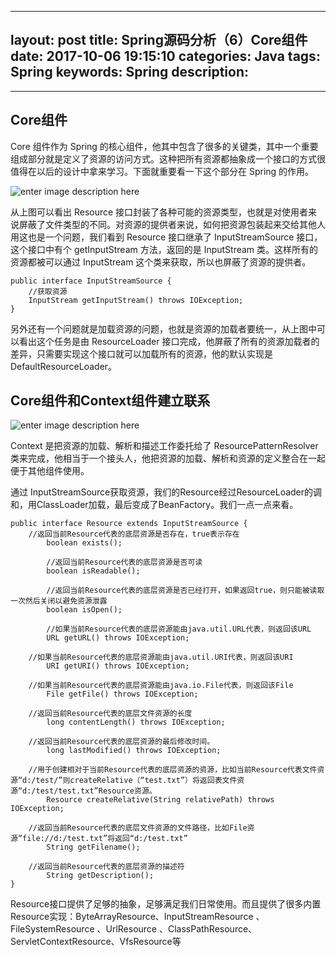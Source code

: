﻿ ---
layout: post
title: Spring源码分析（6）Core组件
date:   2017-10-06 19:15:10
categories:  Java
tags:  Spring
keywords: Spring
description: 
---
----------------------------------

## Core组件
Core 组件作为 Spring 的核心组件，他其中包含了很多的关键类，其中一个重要组成部分就是定义了资源的访问方式。这种把所有资源都抽象成一个接口的方式很值得在以后的设计中拿来学习。下面就重要看一下这个部分在 Spring 的作用。

![enter image description here](http://p7lixluhf.bkt.clouddn.com/core.png)

从上图可以看出 Resource 接口封装了各种可能的资源类型，也就是对使用者来说屏蔽了文件类型的不同。对资源的提供者来说，如何把资源包装起来交给其他人用这也是一个问题，我们看到 Resource 接口继承了 InputStreamSource 接口，这个接口中有个 getInputStream 方法，返回的是 InputStream 类。这样所有的资源都被可以通过 InputStream 这个类来获取，所以也屏蔽了资源的提供者。

```
public interface InputStreamSource {  
    //获取资源
    InputStream getInputStream() throws IOException;  
}  
```


另外还有一个问题就是加载资源的问题，也就是资源的加载者要统一，从上图中可以看出这个任务是由 ResourceLoader 接口完成，他屏蔽了所有的资源加载者的差异，只需要实现这个接口就可以加载所有的资源，他的默认实现是 DefaultResourceLoader。

## Core组件和Context组件建立联系

![enter image description here](http://p7lixluhf.bkt.clouddn.com/core2.png)

Context 是把资源的加载、解析和描述工作委托给了 ResourcePatternResolver 类来完成，他相当于一个接头人，他把资源的加载、解析和资源的定义整合在一起便于其他组件使用。

通过 InputStreamSource获取资源，我们的Resource经过ResourceLoader的调和，用ClassLoader加载，最后变成了BeanFactory。我们一点一点来看。
```
public interface Resource extends InputStreamSource {  
	//返回当前Resource代表的底层资源是否存在，true表示存在
        boolean exists(); 
        
        //返回当前Resource代表的底层资源是否可读 
        boolean isReadable();  
        
        //返回当前Resource代表的底层资源是否已经打开，如果返回true，则只能被读取一次然后关闭以避免资源泄露
        boolean isOpen();   
         
        //如果当前Resource代表的底层资源能由java.util.URL代表，则返回该URL       
        URL getURL() throws IOException;  

	//如果当前Resource代表的底层资源能由java.util.URI代表，则返回该URI
        URI getURI() throws IOException;  

	//如果当前Resource代表的底层资源能由java.io.File代表，则返回该File
        File getFile() throws IOException;  

	//返回当前Resource代表的底层文件资源的长度
        long contentLength() throws IOException;  

	//返回当前Resource代表的底层资源的最后修改时间。
        long lastModified() throws IOException;  

	//用于创建相对于当前Resource代表的底层资源的资源，比如当前Resource代表文件资源“d:/test/”则createRelative（“test.txt”）将返回表文件资源“d:/test/test.txt”Resource资源。
        Resource createRelative(String relativePath) throws IOException;  

	//返回当前Resource代表的底层文件资源的文件路径，比如File资源“file://d:/test.txt”将返回“d:/test.txt”
        String getFilename();  
	
	//返回当前Resource代表的底层资源的描述符
        String getDescription();  
}  
```
Resource接口提供了足够的抽象，足够满足我们日常使用。而且提供了很多内置Resource实现：ByteArrayResource、InputStreamResource 、FileSystemResource 、UrlResource 、ClassPathResource、ServletContextResource、VfsResource等